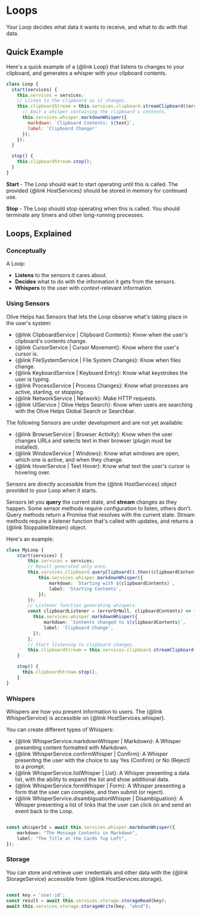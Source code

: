 # Loops

Your Loop decides what data it wants to receive, and what to do with that data.

## Quick Example

Here's a quick example of a {@link Loop} that listens to changes to your clipboard, and generates a whisper with your clipboard contents.

```javascript
class Loop {
  start(services) {
    this.services = services;
    // Listen to the clipboard as it changes.
    this.clipboardStream = this.services.clipboard.streamClipboard((error, text) =>  {
      // Emit a whisper containing the clipboard's contents.
      this.services.whisper.markdownWhisper({
        markdown: `Clipboard Contents: ${text}`,
        label: 'Clipboard Change!'
      });
    });  
  }

  stop() {
    this.clipboardStream.stop();
  }
}
```

**Start** - The Loop should wait to start operating until this is called. The provided {@link HostServices} should be stored in memory for continued use.

**Stop** - The Loop should stop operating when this is called. You should terminate any timers and other long-running processes.


## Loops, Explained

### Conceptually

A Loop:
 
- **Listens** to the sensors it cares about.
- **Decides** what to do with the information it gets from the sensors.
- **Whispers** to the user with context-relevant information.

### Using Sensors

Olive Helps has Sensors that lets the Loop observe what's taking place in the user's system:

- {@link ClipboardService | Clipboard Contents}: Know when the user's clipboard's contents change.
- {@link CursorService | Cursor Movement}: Know where the user's cursor is.
- {@link FileSystemService | File System Changes}: Know when files change.
- {@link KeyboardService | Keyboard Entry}: Know what keystrokes the user is typing.
- {@link ProcessService | Process Changes}: Know what processes are active, starting, or stopping.
- {@link NetworkService | Network}: Make HTTP requests.
- {@link UIService | Olive Helps Search}: Know when users are searching with the Olive Helps Global Search or Searchbar.

The following Sensors are under development and are not yet available:

- {@link BrowserService | Browser Activity}: Know when the user changes URLs and selects text in their browser (plugin must be installed).
- {@link WindowService | Windows}: Know what windows are open, which one is active, and when they change.
- {@link HoverService | Text Hover}: Know what text the user's cursor is hovering over.

Sensors are directly accessible from the {@link HostServices} object provided to your Loop when it starts.

Sensors let you **query** the current state, and **stream** changes as they happen. Some sensor methods require configuration to listen, others don't. Query methods return a Promise that resolves with the current state. Stream methods require a listener function that's called with updates, and returns a {@link StoppableStream} object.

Here's an example:

```typescript
class MyLoop {
    start(services) {
        this.services = services;
        // Result generated only once.
        this.services.clipboard.queryClipboard().then((clipboardContents) => {
            this.services.whisper.markdownWhisper({
                markdown: `Starting with ${clipboardContents}`,
                label: 'Starting Contents',
            });
        });
        // Listener function generating whispers.
        const clipboardListener = (errorOrNull, clipboardContents) => {
          this.services.whisper.markdownWhisper({
              markdown: `Contents changed to ${clipboardContents}`,
              label: 'Clipboard Change',
          });
        };   
        // Start listening to clipboard changes.
        this.clipboardStream = this.services.clipboard.streamClipboard(clipboardListener);
    }

    stop() {
      this.clipboardStream.stop();
    }
}

```

### Whispers

Whispers are how you present information to users. The {@link WhisperService} is accessible on {@link HostServices.whisper}.

You can create different types of Whispers:

- {@link WhisperService.markdownWhisper | Markdown}: A Whisper presenting content formatted with Markdown.
- {@link WhisperService.confirmWhisper | Confirm}: A Whisper presenting the user with the choice to say Yes (Confirm) or No (Reject) to a prompt.
- {@link WhisperService.listWhisper | List}: A Whisper presenting a data list, with the ability to expand the list and show additional data.
- {@link WhisperService.formWhisper | Form}: A Whisper presenting a form that the user can complete, and then submit (or reject).
- {@link WhisperService.disambiguationWhisper | Disambiguation}: A Whisper presenting a list of links that the user can click on and send an event back to the Loop.


```typescript

const whisperId = await this.services.whisper.markdownWhisper({
    markdown: "The Message Contents in Markdown",
    label: "The Title at the Cards Top Left",
});
```

### Storage

You can store and retrieve user credentials and other data with the {@link StorageService} accessible from {@link HostServices.storage}.

```javascript

const key = 'user-id';
const result = await this.services.storage.storageRead(key);
await this.services.storage.storageWrite(key, "abcd");
```